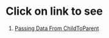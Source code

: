 # Click on link to see

 1. [Passing Data From ChildToParent](https://stackblitz.com/edit/vitejs-vite-axfiwj?file=index.html&terminal=dev)

